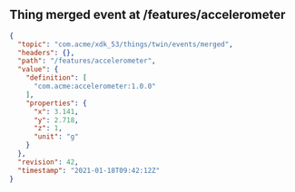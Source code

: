 ## Thing merged event at /features/accelerometer

```json
{
  "topic": "com.acme/xdk_53/things/twin/events/merged",
  "headers": {},
  "path": "/features/accelerometer",
  "value": {
    "definition": [
      "com.acme:accelerometer:1.0.0"
    ],
    "properties": {
      "x": 3.141,
      "y": 2.718,
      "z": 1,
      "unit": "g"
    }
  },
  "revision": 42,
  "timestamp": "2021-01-18T09:42:12Z"
}
```
